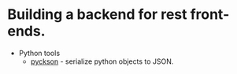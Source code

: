 # Building a backend for rest front-ends.
* Python tools
  * [pyckson](http://pyckson.readthedocs.io/en/latest/) - serialize python objects to JSON.
